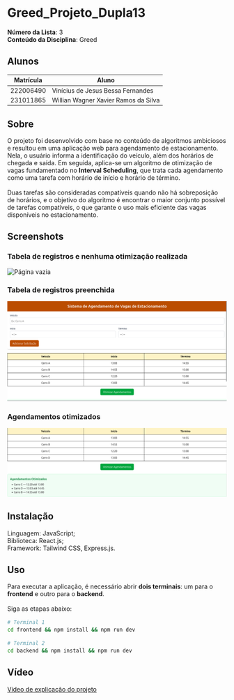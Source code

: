 # Greed_Projeto_Dupla13

**Número da Lista**: 3<br>
**Conteúdo da Disciplina**: Greed<br>

## Alunos
|Matrícula | Aluno |
| -- | -- |
| 222006490  |  Vinícius de Jesus Bessa Fernandes |
| 231011865  |  Willian Wagner Xavier Ramos da Silva |

## Sobre 
[Descreva os objetivos do seu projeto e como ele funciona. ]: #
O projeto foi desenvolvido com base no conteúdo de algoritmos ambiciosos e resultou em uma aplicação web para agendamento de estacionamento. Nela, o usuário informa a identificação do veículo, além dos horários de chegada e saída. Em seguida, aplica-se um algoritmo de otimização de vagas fundamentado no **Interval Scheduling**, que trata cada agendamento como uma tarefa com horário de início e horário de término.<br><br>
Duas tarefas são consideradas compatíveis quando não há sobreposição de horários, e o objetivo do algoritmo é encontrar o maior conjunto possível de tarefas compatíveis, o que garante o uso mais eficiente das vagas disponíveis no estacionamento.

## Screenshots
[Adicione 3 ou mais screenshots do projeto em funcionamento.]: #
### Tabela de registros e nenhuma otimização realizada
![Página vazia](screenshots/página_vazia.png)
### Tabela de registros preenchida
![Tabela preenchida](screenshots/tabela_preenchida.png)
### Agendamentos otimizados
![Agendamento otimizado](screenshots/agendamentos_otimizados.png)

## Instalação
[**Linguagem**: xxxxxx<br>]: #
[**Framework**: (caso exista)]: #<br>
Linguagem: JavaScript;<br>
Biblioteca: React.js;<br>
Framework: Tailwind CSS, Express.js.

## Uso
[Explique como usar seu projeto caso haja algum passo a passo após o comando de execução.]: #
Para executar a aplicação, é necessário abrir **dois terminais**: um para o **frontend** e outro para o **backend**.<br>  
Siga as etapas abaixo:

```bash
# Terminal 1
cd frontend && npm install && npm run dev
```
```bash
# Terminal 2
cd backend && npm install && npm run dev
```
## Vídeo
[Quaisquer outras informações sobre seu projeto podem ser descritas abaixo.]: #

[Vídeo de explicação do projeto](https://youtu.be/)
